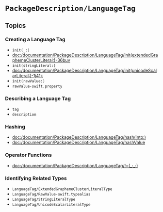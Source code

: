 #  ``PackageDescription/LanguageTag``

## Topics

### Creating a Language Tag

- ``init(_:)``
- <doc:/documentation/PackageDescription/LanguageTag/init(extendedGraphemeClusterLiteral:)-36buv>
- ``init(stringLiteral:)``
- <doc:/documentation/PackageDescription/LanguageTag/init(unicodeScalarLiteral:)-1j41k>
- ``init(rawValue:)``
- ``rawValue-swift.property``

### Describing a Language Tag

- ``tag``
- ``description``

### Hashing

- <doc:/documentation/PackageDescription/LanguageTag/hash(into:)>
- <doc:/documentation/PackageDescription/LanguageTag/hashValue>

### Operator Functions

- <doc:/documentation/PackageDescription/LanguageTag/!=(_:_:)>

### Identifying Related Types

- ``LanguageTag/ExtendedGraphemeClusterLiteralType``
- ``LanguageTag/RawValue-swift.typealias``
- ``LanguageTag/StringLiteralType``
- ``LanguageTag/UnicodeScalarLiteralType``
